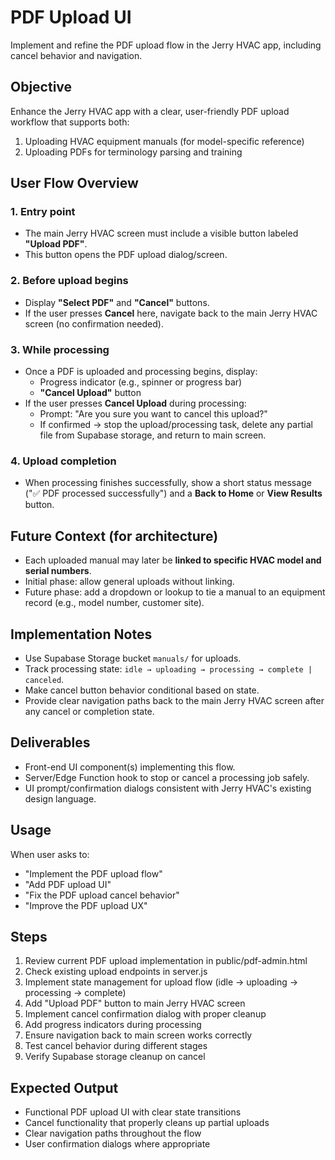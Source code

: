 # PDF Upload UI

Implement and refine the PDF upload flow in the Jerry HVAC app, including cancel behavior and navigation.

## Objective

Enhance the Jerry HVAC app with a clear, user-friendly PDF upload workflow that supports both:

1. Uploading HVAC equipment manuals (for model-specific reference)
2. Uploading PDFs for terminology parsing and training

## User Flow Overview

### 1. Entry point
- The main Jerry HVAC screen must include a visible button labeled **"Upload PDF"**.
- This button opens the PDF upload dialog/screen.

### 2. Before upload begins
- Display **"Select PDF"** and **"Cancel"** buttons.
- If the user presses **Cancel** here, navigate back to the main Jerry HVAC screen (no confirmation needed).

### 3. While processing
- Once a PDF is uploaded and processing begins, display:
  - Progress indicator (e.g., spinner or progress bar)
  - **"Cancel Upload"** button
- If the user presses **Cancel Upload** during processing:
  - Prompt: "Are you sure you want to cancel this upload?"
  - If confirmed → stop the upload/processing task, delete any partial file from Supabase storage, and return to main screen.

### 4. Upload completion
- When processing finishes successfully, show a short status message ("✅ PDF processed successfully") and a **Back to Home** or **View Results** button.

## Future Context (for architecture)

- Each uploaded manual may later be **linked to specific HVAC model and serial numbers**.
- Initial phase: allow general uploads without linking.
- Future phase: add a dropdown or lookup to tie a manual to an equipment record (e.g., model number, customer site).

## Implementation Notes

- Use Supabase Storage bucket `manuals/` for uploads.
- Track processing state: `idle → uploading → processing → complete | canceled`.
- Make cancel button behavior conditional based on state.
- Provide clear navigation paths back to the main Jerry HVAC screen after any cancel or completion state.

## Deliverables

- Front-end UI component(s) implementing this flow.
- Server/Edge Function hook to stop or cancel a processing job safely.
- UI prompt/confirmation dialogs consistent with Jerry HVAC's existing design language.

## Usage

When user asks to:
- "Implement the PDF upload flow"
- "Add PDF upload UI"
- "Fix the PDF upload cancel behavior"
- "Improve the PDF upload UX"

## Steps

1. Review current PDF upload implementation in public/pdf-admin.html
2. Check existing upload endpoints in server.js
3. Implement state management for upload flow (idle → uploading → processing → complete)
4. Add "Upload PDF" button to main Jerry HVAC screen
5. Implement cancel confirmation dialog with proper cleanup
6. Add progress indicators during processing
7. Ensure navigation back to main screen works correctly
8. Test cancel behavior during different stages
9. Verify Supabase storage cleanup on cancel

## Expected Output

- Functional PDF upload UI with clear state transitions
- Cancel functionality that properly cleans up partial uploads
- Clear navigation paths throughout the flow
- User confirmation dialogs where appropriate
